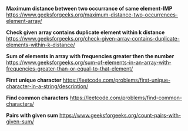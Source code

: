 **Maximum distance between two occurrance of same element-IMP**
https://www.geeksforgeeks.org/maximum-distance-two-occurrences-element-array/

**Check given array contains duplicate element within k distance**
https://www.geeksforgeeks.org/check-given-array-contains-duplicate-elements-within-k-distance/

**Sum of elements in array with frequencies greater then the number**
https://www.geeksforgeeks.org/sum-of-elements-in-an-array-with-frequencies-greater-than-or-equal-to-that-element/

**First unique character**
https://leetcode.com/problems/first-unique-character-in-a-string/description/

**Find common characters**
https://leetcode.com/problems/find-common-characters/


**Pairs with given sum**
https://www.geeksforgeeks.org/count-pairs-with-given-sum/
